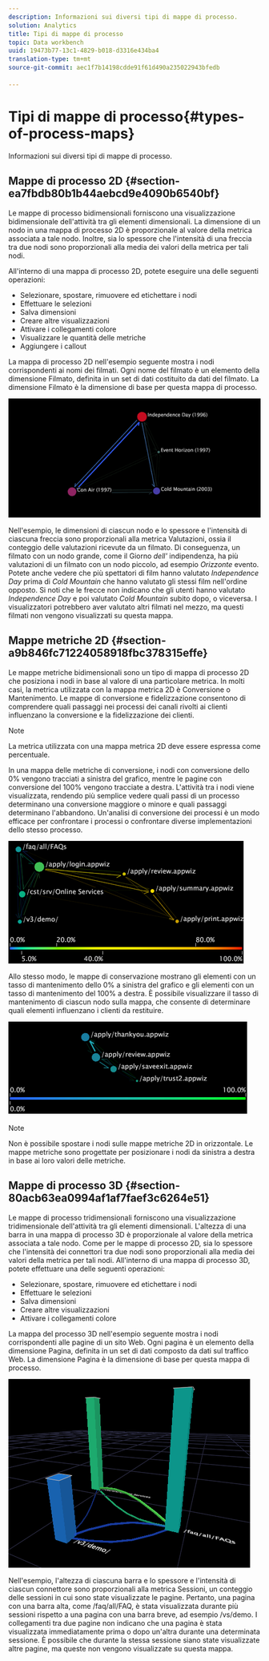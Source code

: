 ```yaml
---
description: Informazioni sui diversi tipi di mappe di processo.
solution: Analytics
title: Tipi di mappe di processo
topic: Data workbench
uuid: 19473b77-13c1-4829-b018-d3316e434ba4
translation-type: tm+mt
source-git-commit: aec1f7b14198cdde91f61d490a235022943bfedb

---
```



# Tipi di mappe di processo{#types-of-process-maps}

Informazioni sui diversi tipi di mappe di processo.

## Mappe di processo 2D {#section-ea7fbdb80b1b44aebcd9e4090b6540bf}

Le mappe di processo bidimensionali forniscono una visualizzazione bidimensionale dell&#39;attività tra gli elementi dimensionali. La dimensione di un nodo in una mappa di processo 2D è proporzionale al valore della metrica associata a tale nodo. Inoltre, sia lo spessore che l&#39;intensità di una freccia tra due nodi sono proporzionali alla media dei valori della metrica per tali nodi.

All&#39;interno di una mappa di processo 2D, potete eseguire una delle seguenti operazioni:

* Selezionare, spostare, rimuovere ed etichettare i nodi
* Effettuare le selezioni
* Salva dimensioni
* Creare altre visualizzazioni
* Attivare i collegamenti colore
* Visualizzare le quantità delle metriche
* Aggiungere i callout

La mappa di processo 2D nell&#39;esempio seguente mostra i nodi corrispondenti ai nomi dei filmati. Ogni nome del filmato è un elemento della dimensione Filmato, definita in un set di dati costituito da dati del filmato. La dimensione Filmato è la dimensione di base per questa mappa di processo.

![](assets/vis_2DProcessMap_MovieNodes.png)

Nell&#39;esempio, le dimensioni di ciascun nodo e lo spessore e l&#39;intensità di ciascuna freccia sono proporzionali alla metrica Valutazioni, ossia il conteggio delle valutazioni ricevute da un filmato. Di conseguenza, un filmato con un nodo grande, come il Giorno *dell&#39;* indipendenza, ha più valutazioni di un filmato con un nodo piccolo, ad esempio *Orizzonte* evento. Potete anche vedere che più spettatori di film hanno valutato *Independence Day* prima di *Cold Mountain* che hanno valutato gli stessi film nell&#39;ordine opposto. Si noti che le frecce non indicano che gli utenti hanno valutato *Independence Day* e poi valutato *Cold Mountain* subito dopo, o viceversa. I visualizzatori potrebbero aver valutato altri filmati nel mezzo, ma questi filmati non vengono visualizzati su questa mappa.

## Mappe metriche 2D {#section-a9b846fc71224058918fbc378315effe}

Le mappe metriche bidimensionali sono un tipo di mappa di processo 2D che posiziona i nodi in base al valore di una particolare metrica. In molti casi, la metrica utilizzata con la mappa metrica 2D è Conversione o Mantenimento. Le mappe di conversione e fidelizzazione consentono di comprendere quali passaggi nei processi dei canali rivolti ai clienti influenzano la conversione e la fidelizzazione dei clienti.

>[!NOTE]
>
>La metrica utilizzata con una mappa metrica 2D deve essere espressa come percentuale.

In una mappa delle metriche di conversione, i nodi con conversione dello 0% vengono tracciati a sinistra del grafico, mentre le pagine con conversione del 100% vengono tracciate a destra. L&#39;attività tra i nodi viene visualizzata, rendendo più semplice vedere quali passi di un processo determinano una conversione maggiore o minore e quali passaggi determinano l&#39;abbandono. Un&#39;analisi di conversione dei processi è un modo efficace per confrontare i processi o confrontare diverse implementazioni dello stesso processo.

![](assets/vis_2DMetricMap_Conversion.png)

Allo stesso modo, le mappe di conservazione mostrano gli elementi con un tasso di mantenimento dello 0% a sinistra del grafico e gli elementi con un tasso di mantenimento del 100% a destra. È possibile visualizzare il tasso di mantenimento di ciascun nodo sulla mappa, che consente di determinare quali elementi influenzano i clienti da restituire.

![](assets/vis_2DMetricMap_Retention.png)

>[!NOTE]
>
>Non è possibile spostare i nodi sulle mappe metriche 2D in orizzontale. Le mappe metriche sono progettate per posizionare i nodi da sinistra a destra in base ai loro valori delle metriche.

## Mappe di processo 3D {#section-80acb63ea0994af1af7faef3c6264e51}

Le mappe di processo tridimensionali forniscono una visualizzazione tridimensionale dell&#39;attività tra gli elementi dimensionali. L&#39;altezza di una barra in una mappa di processo 3D è proporzionale al valore della metrica associata a tale nodo. Come per le mappe di processo 2D, sia lo spessore che l&#39;intensità dei connettori tra due nodi sono proporzionali alla media dei valori della metrica per tali nodi. All&#39;interno di una mappa di processo 3D, potete effettuare una delle seguenti operazioni:

* Selezionare, spostare, rimuovere ed etichettare i nodi
* Effettuare le selezioni
* Salva dimensioni
* Creare altre visualizzazioni
* Attivare i collegamenti colore

La mappa del processo 3D nell&#39;esempio seguente mostra i nodi corrispondenti alle pagine di un sito Web. Ogni pagina è un elemento della dimensione Pagina, definita in un set di dati composto da dati sul traffico Web. La dimensione Pagina è la dimensione di base per questa mappa di processo.

![](assets/vis_3DProcessMap_PageNodes.png)

Nell&#39;esempio, l&#39;altezza di ciascuna barra e lo spessore e l&#39;intensità di ciascun connettore sono proporzionali alla metrica Sessioni, un conteggio delle sessioni in cui sono state visualizzate le pagine. Pertanto, una pagina con una barra alta, come /faq/all/FAQ, è stata visualizzata durante più sessioni rispetto a una pagina con una barra breve, ad esempio /vs/demo. I collegamenti tra due pagine non indicano che una pagina è stata visualizzata immediatamente prima o dopo un&#39;altra durante una determinata sessione. È possibile che durante la stessa sessione siano state visualizzate altre pagine, ma queste non vengono visualizzate su questa mappa.
